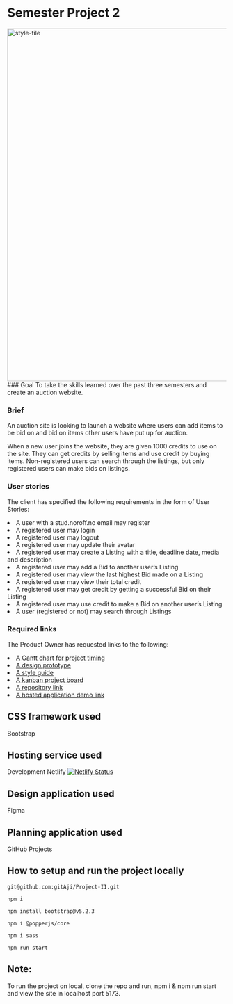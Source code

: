 # Semester Project 2
<img width="812" alt="style-tile" src="https://user-images.githubusercontent.com/89026824/208069634-3bcbcdc8-25ec-4946-b5d9-5adb99a39110.png">
### Goal
To take the skills learned over the past three semesters and create an auction website.<br>

### Brief
An auction site is looking to launch a website where users can add items to be bid on and bid on items other users have put up for auction.<br>

When a new user joins the website, they are given 1000 credits to use on the site. They can get credits by selling items and use credit by buying items. Non-registered users can search through the listings, but only registered users can make bids on listings.<br>

### User stories
The client has specified the following requirements in the form of User Stories:<br>

<li>A user with a stud.noroff.no email may register</li>
<li>A registered user may login</li>
<li>A registered user may logout</li>
<li>A registered user may update their avatar</li>
<li>A registered user may create a Listing with a title, deadline date, media and description</li>
<li>A registered user may add a Bid to another user’s Listing</li>
<li>A registered user may view the last highest Bid made on a Listing</li>
<li>A registered user may view their total credit</li>
<li>A registered user may get credit by getting a successful Bid on their Listing</li>
<li>A registered user may use credit to make a Bid on another user’s Listing</li>
<li>A user (registered or not) may search through Listings</li>

### Required links
The Product Owner has requested links to the following:<br>

<li><a href="https://github.com/users/gitAji/projects/3/views/1">A Gantt chart for project timing</a></li>
<li><a href="https://www.figma.com/file/lNxhH5mS2rTn2KpMkSly5q/Project-II?node-id=1%3A2&t=He6dB82Cb56MOfYB-0">A design prototype</a></li>
<li><a href="https://www.figma.com/file/lNxhH5mS2rTn2KpMkSly5q/Project-II?node-id=1%3A2&t=zYgKeeleS7Mj0BgG-3">A style guide<br></a></li>
<li><a href="https://github.com/users/gitAji/projects/3/views/2">A kanban project board</a></li>
<li><a href="https://github.com/gitAji/Project-II">A repository link<br></a></li>
<li><a href="https://i-buy.netlify.app/">A hosted application demo link</a></li>

## CSS framework used
Bootstrap

## Hosting service used
Development
Netlify [![Netlify Status](https://api.netlify.com/api/v1/badges/51df9a14-8462-4182-8908-b7456bbe618b/deploy-status)](https://app.netlify.com/sites/i-buy/deploys)

## Design application used
Figma

## Planning application used
GitHub Projects



## How to setup and run the project locally


```
git@github.com:gitAji/Project-II.git
```
```
npm i
```

```
npm install bootstrap@v5.2.3
``` 
```
npm i @popperjs/core
``` 
```
npm i sass
``` 
```
npm run start 
``` 
 
 ## Note:
 To run the project on local, clone the repo and run, npm i & npm run start and view the site in localhost port 5173.
 
